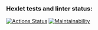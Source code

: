 ### Hexlet tests and linter status:
[![Actions Status](https://github.com/mrchepel/java-project-61/actions/workflows/hexlet-check.yml/badge.svg)](https://github.com/mrchepel/java-project-61/actions)
[![Maintainability](https://api.codeclimate.com/v1/badges/d35b2acf11dba48653ae/maintainability)](https://codeclimate.com/github/mrchepel/java-project-61/maintainability)